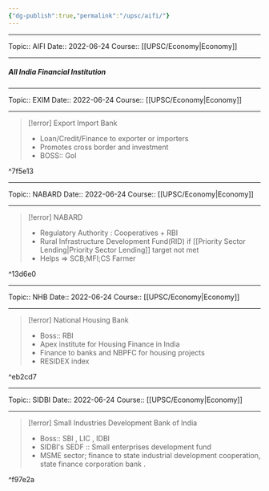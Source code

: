 ```yaml
---
{"dg-publish":true,"permalink":"/upsc/aifi/"}
---
```


----
Topic:: AIFI
Date:: 2022-06-24
Course:: [[UPSC/Economy\|Economy]] 

----

##### All India Financial Institution 

<div class="transclusion internal-embed is-loaded"><div class="markdown-embed">




----
Topic:: EXIM
Date:: 2022-06-24
Course:: [[UPSC/Economy\|Economy]] 

----
>[!error] Export Import Bank
> - Loan/Credit/Finance to exporter or importers
> - Promotes cross border and investment 
> - BOSS:: GoI 

^7f5e13






</div></div>



<div class="transclusion internal-embed is-loaded"><div class="markdown-embed">




----
Topic:: NABARD
Date:: 2022-06-24
Course:: [[UPSC/Economy\|Economy]] 

----
>[!error] NABARD
> - Regulatory Authority : Cooperatives + RBI 
> - Rural Infrastructure Development Fund(RID) if [[Priority Sector Lending\|Priority Sector Lending]] target not met
> - Helps => SCB;MFI;CS Farmer 

^13d6e0




</div></div>


<div class="transclusion internal-embed is-loaded"><div class="markdown-embed">




----
Topic:: NHB
Date:: 2022-06-24
Course:: [[UPSC/Economy\|Economy]] 

----

>[!error] National Housing Bank 
> - Boss:: RBI 
> - Apex institute for Housing Finance in India
> - Finance to banks and NBPFC for housing projects 
> - RESIDEX index 

^eb2cd7





</div></div>


<div class="transclusion internal-embed is-loaded"><div class="markdown-embed">




----
Topic:: SIDBI
Date:: 2022-06-24
Course:: [[UPSC/Economy\|Economy]] 

----

>[!error] Small Industries Development Bank of India
> - Boss:: SBI , LIC , IDBI 
> - SIDBI's SEDF :: Small enterprises development fund 
> - MSME sector; finance to state industrial development cooperation, state finance corporation bank .

^f97e2a





</div></div>



